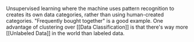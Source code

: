 Unsupervised learning where the machine uses pattern recognition to creates its own data categories, rather than using human-created categories. "Frequently bought together" is a good example. 
One advantage of clustering over [[Data Classification]] is that there's way more [[Unlabeled Data]] in the world than labeled data. 
